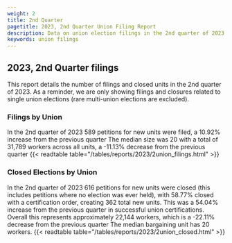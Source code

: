 ```yaml
---
weight: 2
title: 2nd Quarter
pagetitle: 2023, 2nd Quarter Union Filing Report
description: Data on union election filings in the 2nd quarter of 2023
keywords: union filings
---
```


## 2023, 2nd Quarter filings

This report details the number of filings and closed units in the 2nd quarter of 2023. As a reminder, we are only showing filings and closures related to single union elections (rare multi-union elections are excluded).

### Filings by Union
In the 2nd quarter of 2023 589 petitions for new units were filed, a 10.92% increase from the previous quarter The median size was 20 with a total of 31,789 workers across all units, a -11.13% decrease from the previous quarter
{{< readtable table="/tables/reports/2023/2union_filings.html" >}}

### Closed Elections by Union
In the 2nd quarter of 2023 616 petitions for new units were closed (this includes petitions where no election was ever held), with 58.77% closed with a certification order, creating 362 total new units. This was a 54.04% increase from the previous quarter in successful union certifications. Overall this represents approximately 22,144 workers, which is a -22.11% decrease from the previous quarter The median bargaining unit has 20 workers.
{{< readtable table="/tables/reports/2023/2union_closed.html" >}}
